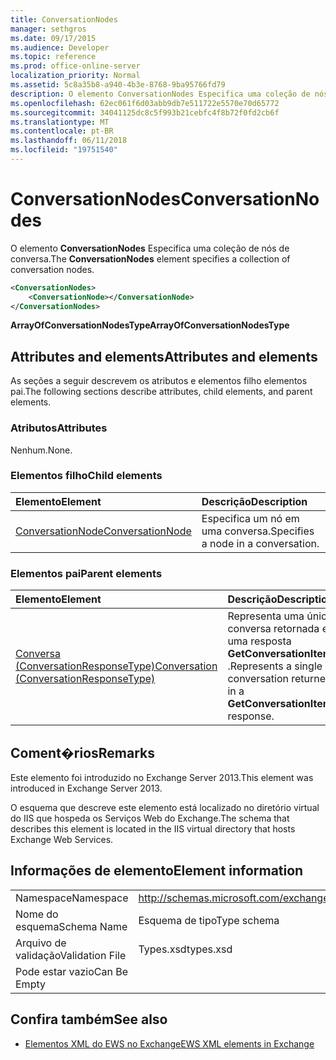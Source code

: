 ```yaml
---
title: ConversationNodes
manager: sethgros
ms.date: 09/17/2015
ms.audience: Developer
ms.topic: reference
ms.prod: office-online-server
localization_priority: Normal
ms.assetid: 5c8a35b8-a940-4b3e-8768-9ba95766fd79
description: O elemento ConversationNodes Especifica uma coleção de nós de conversa.
ms.openlocfilehash: 62ec061f6d03abb9db7e511722e5570e70d65772
ms.sourcegitcommit: 34041125dc8c5f993b21cebfc4f8b72f0fd2cb6f
ms.translationtype: MT
ms.contentlocale: pt-BR
ms.lasthandoff: 06/11/2018
ms.locfileid: "19751540"
---
```

# <a name="conversationnodes"></a><span data-ttu-id="c4132-103">ConversationNodes</span><span class="sxs-lookup"><span data-stu-id="c4132-103">ConversationNodes</span></span>

<span data-ttu-id="c4132-104">O elemento **ConversationNodes** Especifica uma coleção de nós de conversa.</span><span class="sxs-lookup"><span data-stu-id="c4132-104">The **ConversationNodes** element specifies a collection of conversation nodes.</span></span> 
  
```XML
<ConversationNodes>
    <ConversationNode></ConversationNode>
</ConversationNodes>
```

 <span data-ttu-id="c4132-105">**ArrayOfConversationNodesType**</span><span class="sxs-lookup"><span data-stu-id="c4132-105">**ArrayOfConversationNodesType**</span></span>
## <a name="attributes-and-elements"></a><span data-ttu-id="c4132-106">Attributes and elements</span><span class="sxs-lookup"><span data-stu-id="c4132-106">Attributes and elements</span></span>

<span data-ttu-id="c4132-107">As seções a seguir descrevem os atributos e elementos filho elementos pai.</span><span class="sxs-lookup"><span data-stu-id="c4132-107">The following sections describe attributes, child elements, and parent elements.</span></span>
  
### <a name="attributes"></a><span data-ttu-id="c4132-108">Atributos</span><span class="sxs-lookup"><span data-stu-id="c4132-108">Attributes</span></span>

<span data-ttu-id="c4132-109">Nenhum.</span><span class="sxs-lookup"><span data-stu-id="c4132-109">None.</span></span>
  
### <a name="child-elements"></a><span data-ttu-id="c4132-110">Elementos filho</span><span class="sxs-lookup"><span data-stu-id="c4132-110">Child elements</span></span>

|<span data-ttu-id="c4132-111">**Elemento**</span><span class="sxs-lookup"><span data-stu-id="c4132-111">**Element**</span></span>|<span data-ttu-id="c4132-112">**Descrição**</span><span class="sxs-lookup"><span data-stu-id="c4132-112">**Description**</span></span>|
|:-----|:-----|
|[<span data-ttu-id="c4132-113">ConversationNode</span><span class="sxs-lookup"><span data-stu-id="c4132-113">ConversationNode</span></span>](conversationnode.md) <br/> |<span data-ttu-id="c4132-114">Especifica um nó em uma conversa.</span><span class="sxs-lookup"><span data-stu-id="c4132-114">Specifies a node in a conversation.</span></span>  <br/> |
   
### <a name="parent-elements"></a><span data-ttu-id="c4132-115">Elementos pai</span><span class="sxs-lookup"><span data-stu-id="c4132-115">Parent elements</span></span>

|<span data-ttu-id="c4132-116">**Elemento**</span><span class="sxs-lookup"><span data-stu-id="c4132-116">**Element**</span></span>|<span data-ttu-id="c4132-117">**Descrição**</span><span class="sxs-lookup"><span data-stu-id="c4132-117">**Description**</span></span>|
|:-----|:-----|
|[<span data-ttu-id="c4132-118">Conversa (ConversationResponseType)</span><span class="sxs-lookup"><span data-stu-id="c4132-118">Conversation (ConversationResponseType)</span></span>](conversation-conversationresponsetype.md) <br/> |<span data-ttu-id="c4132-119">Representa uma única conversa retornada em uma resposta **GetConversationItems** .</span><span class="sxs-lookup"><span data-stu-id="c4132-119">Represents a single conversation returned in a **GetConversationItems** response.</span></span>  <br/> |
   
## <a name="remarks"></a><span data-ttu-id="c4132-120">Coment�rios</span><span class="sxs-lookup"><span data-stu-id="c4132-120">Remarks</span></span>

<span data-ttu-id="c4132-121">Este elemento foi introduzido no Exchange Server 2013.</span><span class="sxs-lookup"><span data-stu-id="c4132-121">This element was introduced in Exchange Server 2013.</span></span>
  
<span data-ttu-id="c4132-122">O esquema que descreve este elemento está localizado no diretório virtual do IIS que hospeda os Serviços Web do Exchange.</span><span class="sxs-lookup"><span data-stu-id="c4132-122">The schema that describes this element is located in the IIS virtual directory that hosts Exchange Web Services.</span></span>
  
## <a name="element-information"></a><span data-ttu-id="c4132-123">Informações de elemento</span><span class="sxs-lookup"><span data-stu-id="c4132-123">Element information</span></span>

|||
|:-----|:-----|
|<span data-ttu-id="c4132-124">Namespace</span><span class="sxs-lookup"><span data-stu-id="c4132-124">Namespace</span></span>  <br/> |http://schemas.microsoft.com/exchange/services/2006/types  <br/> |
|<span data-ttu-id="c4132-125">Nome do esquema</span><span class="sxs-lookup"><span data-stu-id="c4132-125">Schema Name</span></span>  <br/> |<span data-ttu-id="c4132-126">Esquema de tipo</span><span class="sxs-lookup"><span data-stu-id="c4132-126">Type schema</span></span>  <br/> |
|<span data-ttu-id="c4132-127">Arquivo de validação</span><span class="sxs-lookup"><span data-stu-id="c4132-127">Validation File</span></span>  <br/> |<span data-ttu-id="c4132-128">Types.xsd</span><span class="sxs-lookup"><span data-stu-id="c4132-128">types.xsd</span></span>  <br/> |
|<span data-ttu-id="c4132-129">Pode estar vazio</span><span class="sxs-lookup"><span data-stu-id="c4132-129">Can Be Empty</span></span>  <br/> ||
   
## <a name="see-also"></a><span data-ttu-id="c4132-130">Confira também</span><span class="sxs-lookup"><span data-stu-id="c4132-130">See also</span></span>



- [<span data-ttu-id="c4132-131">Elementos XML do EWS no Exchange</span><span class="sxs-lookup"><span data-stu-id="c4132-131">EWS XML elements in Exchange</span></span>](ews-xml-elements-in-exchange.md)

